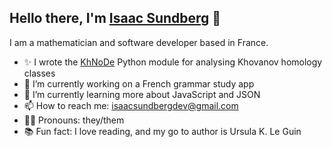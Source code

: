 ## Hello there, I'm [Isaac Sundberg](https://imsundberg.github.io/) 👋

I am a mathematician and software developer based in France. 

- ✨ I wrote the [KhNoDe](https://imsundberg.github.io/KhNoDe/) Python module for analysing Khovanov homology classes
- 🔭 I’m currently working on a French grammar study app
- 🌱 I’m currently learning more about JavaScript and JSON
- 📫 How to reach me: isaacsundbergdev@gmail.com
- 🏳️‍⚧️ Pronouns: they/them
- 📚 Fun fact: I love reading, and my go to author is Ursula K. Le Guin

<!--
**imsundberg/imsundberg** is a ✨ _special_ ✨ repository because its `README.md` (this file) appears on your GitHub profile.

Here are some ideas to get you started:

- 🔭 I’m currently working on ...
- 🌱 I’m currently learning ...
- 👯 I’m looking to collaborate on ...
- 🤔 I’m looking for help with ...
- 💬 Ask me about ...
- 📫 How to reach me: ...
- 😄 Pronouns: ...
- ⚡ Fun fact: ...
-->
